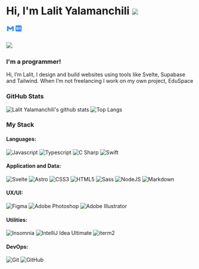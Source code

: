 # Hi, I'm Lalit Yalamanchili <img src="https://media.giphy.com/media/hvRJCLFzcasrR4ia7z/giphy.gif" width="25px">

[<img align="left" alt="lalit.yalamanchili | Gmail" width="22px" src="./gmail.svg" />][gmail]
[<img align="left" alt="Lalit64 | Dev.to" width="22px" src="./dev.svg" />][devto]

<br>
<br>

![](https://www.codewars.com/users/Lalit64/badges/micro)


### **I'm a programmer!**


Hi, I’m
Lalit,
I design and build websites using tools like Svelte, Supabase and Tailwind. When I’m not freelancing I work on my own project, EduSpace

### GitHub Stats

![Lalit Yalamanchili's github stats](https://github-readme-stats.vercel.app/api?username=Lalit64&show_icons=true&theme=github_dark)
![Top Langs](https://github-readme-stats.vercel.app/api/top-langs/?username=Lalit64&layout=compact&theme=github_dark)


### My Stack

#### Languages:

![Javascript](https://img.shields.io/badge/-JavaScript-EDD222?style=plastic&logo=javascript&logoColor=white)
![Typescript](https://img.shields.io/badge/-TypeScript-3178C6?style=plastic&logo=typescript&logoColor=white)
![C Sharp](https://img.shields.io/badge/-C%20Sharp-239120?style=plastic&logo=c-sharp&logoColor=white)
![Swift](https://img.shields.io/badge/-Swift-orange?style=plastic&logo=swift&logoColor=white)

#### Application and Data:

![Svelte](https://img.shields.io/badge/-Svelte-orange?style=plastic&logo=svelte&logoColor=white)
![Astro](https://img.shields.io/badge/-Astro-blueviolet?style=plastic&logo=astro&logoColor=white)
![CSS3](https://img.shields.io/badge/-CSS3-1572B6?style=plastic&logo=css3)
![HTML5](https://img.shields.io/badge/-HTML5-E34F26?style=plastic&logo=html5&logoColor=white)
![Sass](https://img.shields.io/badge/-Sass-CC6699?style=plastic&logo=sass&logoColor=white)
![NodeJS](http://img.shields.io/badge/-NodeJS-6EBF20?style=plastic&logo=node.js&logoColor=white)
![Markdown](https://img.shields.io/badge/-Markdown-black?style=plastic&logo=markdown&logoColor=white)

#### UX/UI:

![Figma](https://img.shields.io/badge/-Figma-F24E1E?style=plastic&logo=figma&logoColor=white)
![Adobe Photoshop](https://img.shields.io/badge/-Photoshop-31A8FF?style=plastic&logo=adobe-photoshop&logoColor=white)
![Adobe Illustrator](https://img.shields.io/badge/-Illustrator-FF9A00?style=plastic&logo=adobe-illustrator&logoColor=white)

#### Utilities:

![Insomnia](https://img.shields.io/badge/-Insomnia-5849BE?style=plastic&logo=insomnia&logoColor=white)
![IntelliJ Idea Ultimate](https://img.shields.io/badge/-IntelliJ-informational?style=plastic&logo=intellijidea&logoColor=white)
![iterm2](https://img.shields.io/badge/-iterm2-informational?style=plastic&logo=iterm2&logoColor=white)

#### DevOps:

![Git](https://img.shields.io/badge/-Git-F05032?style=plastic&logo=git&logoColor=white)
![GitHub](https://img.shields.io/badge/-Github-181717?style=plastic&logo=github&logoColor=white)

[gmail]: mailto:lalit.yalamanchili@gmail.com
[devto]: https://dev.to/Lalit64
